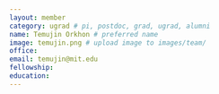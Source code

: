 ```yaml
---
layout: member
category: ugrad # pi, postdoc, grad, ugrad, alumni
name: Temujin Orkhon # preferred name
image: temujin.png # upload image to images/team/
office:
email: temujin@mit.edu
fellowship:
education:
---
```

